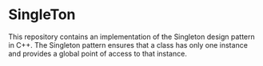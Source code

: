 # SingleTon
This repository contains an implementation of the Singleton design pattern in C++. The Singleton pattern ensures that a class has only one instance and provides a global point of access to that instance.
